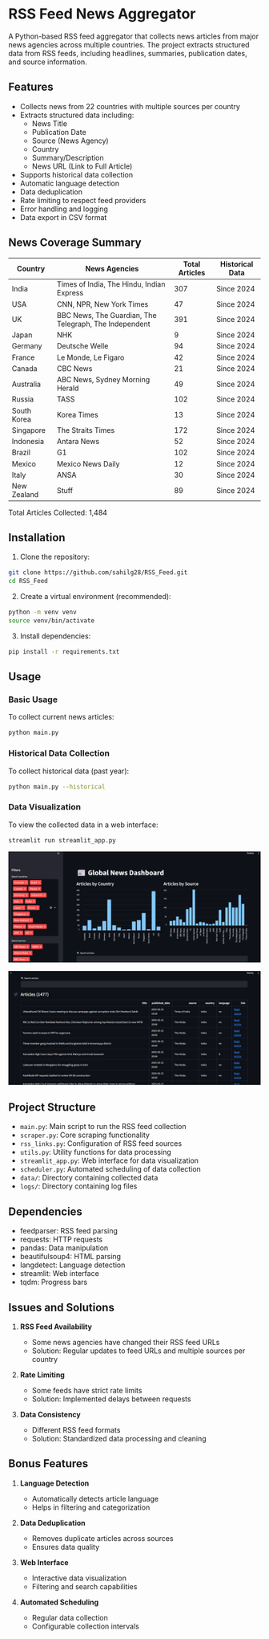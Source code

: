 # RSS Feed News Aggregator

A Python-based RSS feed aggregator that collects news articles from major news agencies across multiple countries. The project extracts structured data from RSS feeds, including headlines, summaries, publication dates, and source information.

## Features

- Collects news from 22 countries with multiple sources per country
- Extracts structured data including:
  - News Title
  - Publication Date
  - Source (News Agency)
  - Country
  - Summary/Description
  - News URL (Link to Full Article)
- Supports historical data collection
- Automatic language detection
- Data deduplication
- Rate limiting to respect feed providers
- Error handling and logging
- Data export in CSV format

## News Coverage Summary

| Country | News Agencies | Total Articles | Historical Data |
|---------|--------------|----------------|-----------------|
| India | Times of India, The Hindu, Indian Express | 307 | Since 2024 |
| USA | CNN, NPR, New York Times | 47 | Since 2024 |
| UK | BBC News, The Guardian, The Telegraph, The Independent | 391 | Since 2024 |
| Japan | NHK | 9 | Since 2024 |
| Germany | Deutsche Welle | 94 | Since 2024 |
| France | Le Monde, Le Figaro | 42 | Since 2024 |
| Canada | CBC News | 21 | Since 2024 |
| Australia | ABC News, Sydney Morning Herald | 49 | Since 2024 |
| Russia | TASS | 102 | Since 2024 |
| South Korea | Korea Times | 13 | Since 2024 |
| Singapore | The Straits Times | 172 | Since 2024 |
| Indonesia | Antara News | 52 | Since 2024 |
| Brazil | G1 | 102 | Since 2024 |
| Mexico | Mexico News Daily | 12 | Since 2024 |
| Italy | ANSA | 30 | Since 2024 |
| New Zealand | Stuff | 89 | Since 2024 |

Total Articles Collected: 1,484

## Installation

1. Clone the repository:
```bash
git clone https://github.com/sahilg28/RSS_Feed.git
cd RSS_Feed
```

2. Create a virtual environment (recommended):
```bash
python -m venv venv
source venv/bin/activate  
```

3. Install dependencies:
```bash
pip install -r requirements.txt
```

## Usage

### Basic Usage
To collect current news articles:
```bash
python main.py
```

### Historical Data Collection
To collect historical data (past year):
```bash
python main.py --historical
```

### Data Visualization
To view the collected data in a web interface:
```bash
streamlit run streamlit_app.py
```

![Global News Dashboard - Articles Table](/assets/Dashboard1.png)

![Global News Dashboard - Charts](/assets/Dashboard2.png)

## Project Structure

- `main.py`: Main script to run the RSS feed collection
- `scraper.py`: Core scraping functionality
- `rss_links.py`: Configuration of RSS feed sources
- `utils.py`: Utility functions for data processing
- `streamlit_app.py`: Web interface for data visualization
- `scheduler.py`: Automated scheduling of data collection
- `data/`: Directory containing collected data
- `logs/`: Directory containing log files

## Dependencies

- feedparser: RSS feed parsing
- requests: HTTP requests
- pandas: Data manipulation
- beautifulsoup4: HTML parsing
- langdetect: Language detection
- streamlit: Web interface
- tqdm: Progress bars

## Issues and Solutions

1. **RSS Feed Availability**
   - Some news agencies have changed their RSS feed URLs
   - Solution: Regular updates to feed URLs and multiple sources per country

2. **Rate Limiting**
   - Some feeds have strict rate limits
   - Solution: Implemented delays between requests

3. **Data Consistency**
   - Different RSS feed formats
   - Solution: Standardized data processing and cleaning

## Bonus Features

1. **Language Detection**
   - Automatically detects article language
   - Helps in filtering and categorization

2. **Data Deduplication**
   - Removes duplicate articles across sources
   - Ensures data quality

3. **Web Interface**
   - Interactive data visualization
   - Filtering and search capabilities

4. **Automated Scheduling**
   - Regular data collection
   - Configurable collection intervals

